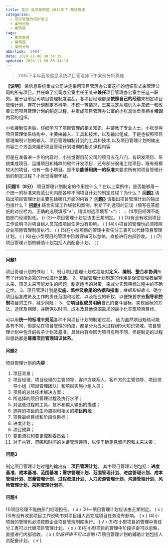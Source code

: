 ```yaml
---
title: 笔记-高项案例题-2015年下-整体管理
categories:
  - 项目管理的培训笔记
  - 案例分析
  - 案例题
tags:
  - 整体管理
  - 案例题
  - 案例分析
abbrlink: '3984'
date: 2020-11-06 08:34:19
updated: 2020-11-06 08:34:19
---
```


> 2015下半年高级信息系统项目管理师下午案例分析真题

**【说明】**
某信息系统集成公司决定采用项目管理办公室这样的组织形式来管理公司的所有项目，并任命了公司办公室主任王某来**兼任**项目管理办公室主任这一职务。鉴于目前公司项目管理制度混乱，各项目经理都是**依照自己的经验**来制定项目管理计划，存在计划制定不科学、不统一等情况，王某决定从培训入手来统一和改善公司项目管理计划的制定过程，并责成项目管理办公室的小张具体负责相关**培训**内容的组织。

小张接到任务后，仔细学习了项目管理的相关知识，并请教了专业人士。小张觉得项目管理体系结构中，主要由输入、工具和技术，以及输出组成，于是也按照项目管理编制计划的输入、项目管理编制计划的工具和技术,以及项目管理计划的输出内容三个方面来组织项目管理计划培训的相关课程内容.

但是在准备进一步的内容时，小张觉得目前公司的项目五花八门，有研发项目、系统集成项目、运维项目和纯粹的软件开发项目，还有部分弱电工程项目，既有规模较大的项目，也有一些小项目。是不是**能够用统一的标准**来要求所有的项目管理计划的制定过程？小张觉得很怀疑。

**[问题1]（8分）**
项目管理计划制定的作用是什么？在以上案例中，是否能够用一个统一的标准来规范公司内部各种不同项目计划的制定过程？为什么？
**[问题2](4分)**
请指出项目管理计划主要包括哪几方面的内容？
**[问题3](6分)**
请指出项目管理计划的输出包括什么？
**[问题4](7分)**
结合实际工作经验和案例，判断下列选项的正误（填写在答题纸的对应栏内，正确的选项填写“√”，错误的选项填写“×”）：  ；
(1)项目经理不能由部门经理担任。  ()
(2)一项目管理计划应该由王某制定。   (  )
(3)有没有收到项目工作说明书对项目组人员完成项目任务没有影响。   (  )
(4)小项目的管理也必须按照企业项目管理制度执行。  (  )
(5)在小型项目的管理中责任分工表可以代替项目管理计划。    (  )
(6)在小型项目的管理中阶段评审可以忽略，直接进行内部验收。  (  )
(7)项目管理计划的辅助计划包括人员配备计划。   (  )

<!-- more -->

---

#### 问题1

项目管理计划的作用：
1、制订项目管理计划过程是对**定义、编制、整合和协调**所有子计划所必需的行动进行**记录**。
2、项目管理计划制定的作用是促使管理者展望未来，预见未来可能发生的问题，制定适当的对策，来减少实现目标过程中的不确定性。
3、项目管理计划是**实施、监控及收尾的依据和指南**；*依据和指南*
4、确立项目组各成员及工作的责任范围和地位，以及相应的职权，以便按要求去**指导和控制**项目的工作，减少风险；
5、使**项目组成员明确**自己的奋斗目标、实现目标的方法，途径及期限，并确保以时间、成本及其他资源需求的最小化实现项目目标。

可以用**统一的标准**来**规范**各种不同项目计划的制定过程。
因为虽然项目规格可能各有不同，但是站在项目管理的角度，都是分为五大过程组9大知识领域。项目管理计划中包含的各子计划及基准，具体内容会因为项目有所不同，但是制定的过程和思路都是**尊重项目管理知识体系**。

#### 问题2

项目管理计划的**内容**：

1. 项目背景；
2. 项目经理、项目经理的主管领导、客户方联系人、客户方的主管领导、项目领导小组（项目管理团队）和项目实施小组人员；
3. 项目的总体技术解决方案；
4. 所选择的项目管理过程及执行水平；
5. 对这些过程的工具、技术和输入输出的描述；
6. 选择的项目的生命周期和相关的**项目阶段**；
7. 项目最终目标和阶段性目标；
8. 进度计划；
9. 项目预算；
10. 变更流程和变更控制委员会；
11. 对于内容、范围和时间的关键管理评审，以便于确定悬留问题和未来决策；

#### 问题3

制定项目管理计划过程的输出有：**项目管理计划**。
其中项目管理计划包括：**进度基准、成本基准、范围基准；需求管理计划、范围管理计划、进度管理计划、成本管理计划、质量管理计划、过程改进计划、人力资源管理计划、沟通管理计划、风险管理计划、采购管理计划**等。

#### 问题4

(1)项目经理不能由部门经理担任。  ( x )
(2)一项目管理计划应该由王某制定。   ( x )
(3)有没有收到项目工作说明书对项目组人员完成项目任务没有影响。   ( x )
(4)小项目的管理也必须按照企业项目管理制度执行。  ( √ )
(5)在小型项目的管理中责任分工表可以代替项目管理计划。    ( x )
(6)在小型项目的管理中阶段评审可以忽略，直接进行内部验收。  ( x ) *阶段评审不可以忽略*
(7)项目管理计划的辅助计划包括人员配备计划。   ( √ )